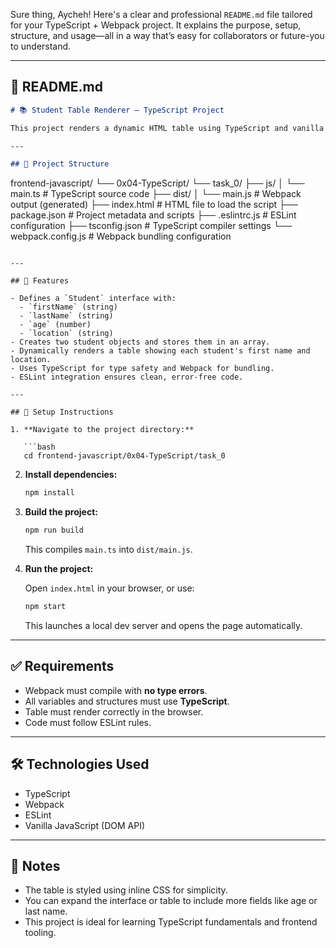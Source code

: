 Sure thing, Aycheh! Here's a clear and professional `README.md` file tailored for your TypeScript + Webpack project. It explains the purpose, setup, structure, and usage—all in a way that’s easy for collaborators or future-you to understand.

---

## 📘 README.md

```markdown
# 📚 Student Table Renderer – TypeScript Project

This project renders a dynamic HTML table using TypeScript and vanilla JavaScript. It demonstrates basic TypeScript interfaces, DOM manipulation, and frontend bundling with Webpack.

---

## 📁 Project Structure

```
frontend-javascript/
└── 0x04-TypeScript/
    └── task_0/
        ├── js/
        │   └── main.ts               # TypeScript source code
        ├── dist/
        │   └── main.js               # Webpack output (generated)
        ├── index.html                # HTML file to load the script
        ├── package.json              # Project metadata and scripts
        ├── .eslintrc.js              # ESLint configuration
        ├── tsconfig.json             # TypeScript compiler settings
        └── webpack.config.js         # Webpack bundling configuration
```

---

## 🧠 Features

- Defines a `Student` interface with:
  - `firstName` (string)
  - `lastName` (string)
  - `age` (number)
  - `location` (string)
- Creates two student objects and stores them in an array.
- Dynamically renders a table showing each student's first name and location.
- Uses TypeScript for type safety and Webpack for bundling.
- ESLint integration ensures clean, error-free code.

---

## 🚀 Setup Instructions

1. **Navigate to the project directory:**

   ```bash
   cd frontend-javascript/0x04-TypeScript/task_0
   ```

2. **Install dependencies:**

   ```bash
   npm install
   ```

3. **Build the project:**

   ```bash
   npm run build
   ```

   This compiles `main.ts` into `dist/main.js`.

4. **Run the project:**

   Open `index.html` in your browser, or use:

   ```bash
   npm start
   ```

   This launches a local dev server and opens the page automatically.

---

## ✅ Requirements

- Webpack must compile with **no type errors**.
- All variables and structures must use **TypeScript**.
- Table must render correctly in the browser.
- Code must follow ESLint rules.

---

## 🛠️ Technologies Used

- TypeScript
- Webpack
- ESLint
- Vanilla JavaScript (DOM API)

---

## 📌 Notes

- The table is styled using inline CSS for simplicity.
- You can expand the interface or table to include more fields like age or last name.
- This project is ideal for learning TypeScript fundamentals and frontend tooling.

